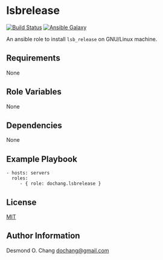lsbrelease
==========

[![Build Status](https://travis-ci.org/dochang/ansible-role-lsbrelease.svg?branch=master)](https://travis-ci.org/dochang/ansible-role-lsbrelease)
[![Ansible Galaxy](https://img.shields.io/badge/galaxy-dochang.lsbrelease-blue.svg)](https://galaxy.ansible.com/dochang/lsbrelease/)

An ansible role to install `lsb_release` on GNU/Linux machine.

Requirements
------------

None

Role Variables
--------------

None

Dependencies
------------

None

Example Playbook
----------------

    - hosts: servers
      roles:
         - { role: dochang.lsbrelease }

License
-------

[MIT](http://dochang.mit-license.org/)

Author Information
------------------

Desmond O. Chang <dochang@gmail.com>
